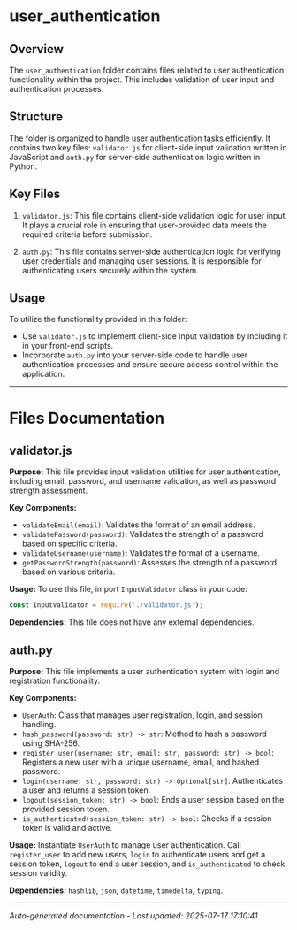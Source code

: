 # user_authentication

## Overview
The `user_authentication` folder contains files related to user authentication functionality within the project. This includes validation of user input and authentication processes.

## Structure
The folder is organized to handle user authentication tasks efficiently. It contains two key files: `validator.js` for client-side input validation written in JavaScript and `auth.py` for server-side authentication logic written in Python.

## Key Files
1. `validator.js`: This file contains client-side validation logic for user input. It plays a crucial role in ensuring that user-provided data meets the required criteria before submission.
   
2. `auth.py`: This file contains server-side authentication logic for verifying user credentials and managing user sessions. It is responsible for authenticating users securely within the system.

## Usage
To utilize the functionality provided in this folder:
- Use `validator.js` to implement client-side input validation by including it in your front-end scripts.
- Incorporate `auth.py` into your server-side code to handle user authentication processes and ensure secure access control within the application.

---

# Files Documentation

## validator.js

**Purpose:** This file provides input validation utilities for user authentication, including email, password, and username validation, as well as password strength assessment.

**Key Components:**
- `validateEmail(email)`: Validates the format of an email address.
- `validatePassword(password)`: Validates the strength of a password based on specific criteria.
- `validateUsername(username)`: Validates the format of a username.
- `getPasswordStrength(password)`: Assesses the strength of a password based on various criteria.

**Usage:** To use this file, import `InputValidator` class in your code:
```javascript
const InputValidator = require('./validator.js');
```

**Dependencies:** This file does not have any external dependencies.

## auth.py

**Purpose:** This file implements a user authentication system with login and registration functionality.

**Key Components:**
- `UserAuth`: Class that manages user registration, login, and session handling.
- `hash_password(password: str) -> str`: Method to hash a password using SHA-256.
- `register_user(username: str, email: str, password: str) -> bool`: Registers a new user with a unique username, email, and hashed password.
- `login(username: str, password: str) -> Optional[str]`: Authenticates a user and returns a session token.
- `logout(session_token: str) -> bool`: Ends a user session based on the provided session token.
- `is_authenticated(session_token: str) -> bool`: Checks if a session token is valid and active.

**Usage:** Instantiate `UserAuth` to manage user authentication. Call `register_user` to add new users, `login` to authenticate users and get a session token, `logout` to end a user session, and `is_authenticated` to check session validity.

**Dependencies:** `hashlib`, `json`, `datetime`, `timedelta`, `typing`.

---
*Auto-generated documentation - Last updated: 2025-07-17 17:10:41*
